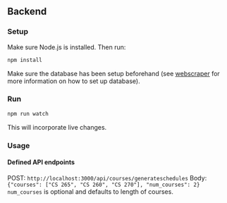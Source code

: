 ## Backend

### Setup

Make sure Node.js is installed. Then run:

```bash
npm install
```

Make sure the database has been setup beforehand (see [webscraper](https://gitlab.cci.drexel.edu/cs-t480-advanced-web-dev-project/schedule-web-scraper) for more information on how to set up database).

### Run

```bash
npm run watch
```

This will incorporate live changes.

### Usage

#### Defined API endpoints

POST: `http://localhost:3000/api/courses/generateschedules`
Body: `{"courses": ["CS 265", "CS 260", "CS 270"], "num_courses": 2}`
`num_courses` is optional and defaults to length of courses.
